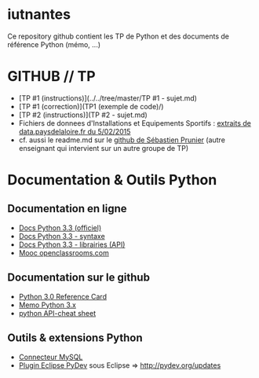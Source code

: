 # iutnantes 

Ce repository github contient les TP de Python et des documents de référence Python (mémo, ...)

# GITHUB // TP
* [TP #1 (instructions)](../../tree/master/TP #1 - sujet.md)
* [TP #1 (correction)](TP1 (exemple de code)/)
* [TP #2 (instructions)](TP #2 - sujet.md)
* Fichiers de donnees d'Installations et Equipements Sportifs : [extraits de data.paysdelaloire.fr du 5/02/2015](data.paysdelaloire.fr/data.paysdelaloire.zip)
* cf. aussi le readme.md sur le [github de Sébastien Prunier](https://github.com/sebprunier/installations-sportives-pdl) (autre enseignant qui intervient sur un autre groupe de TP) 

# Documentation & Outils Python
## Documentation en ligne
* [Docs Python 3.3 (officiel)](https://docs.python.org/3.3/)
* [Docs Python 3.3 - syntaxe](https://docs.python.org/3.3/reference/index.html)
* [Docs Python 3.3 - librairies (API)](https://docs.python.org/3.3/library/index.html)
* [Mooc openclassrooms.com](http://openclassrooms.com/courses/apprenez-a-programmer-en-python)

## Documentation sur le github
* [Python 3.0 Reference Card](docs/python_3_2-reference_card.pdf)
* [Memo Python 3.x](docs/Memo_debuts_en_Python.pdf)
* [python API-cheat sheet](docs/python-API-cheat-sheet-v1.pdf)

## Outils & extensions Python
* [Connecteur MySQL](http://dev.mysql.com/doc/connector-python/en/connector-python-installation-binary.html)
* [Plugin Eclipse PyDev](http://python.jpvweb.com/mesrecettespython/doku.php?id=eclipse_pydev)
    sous Eclipse => http://pydev.org/updates

